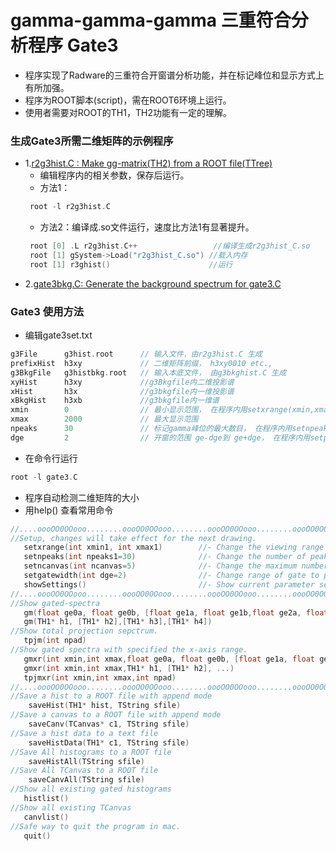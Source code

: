 
# gamma-gamma-gamma 三重符合分析程序 Gate3

- 程序实现了Radware的三重符合开窗谱分析功能，并在标记峰位和显示方式上有所加强。
- 程序为ROOT脚本(script)，需在ROOT6环境上运行。
- 使用者需要对ROOT的TH1，TH2功能有一定的理解。

### 生成Gate3所需二维矩阵的示例程序 

- 1.[r2g3hist.C : Make gg-matrix(TH2) from a ROOT file(TTree)](https://github.com/zhihuanli/gamma-gamma-coincidence-analysis/blob/master/Gate3/r2g3hist.C)
   - 编辑程序内的相关参数，保存后运行。
   - 方法1： 
   ```cpp
    root -l r2g3hist.C
    ```
   - 方法2：编译成.so文件运行，速度比方法1有显著提升。
   ```cpp
    root [0] .L r2g3hist.C++                 //编译生成r2g3hist_C.so
    root [1] gSystem->Load("r2g3hist_C.so") //载入内存
    root [1] r3ghist()                      //运行
   ```
- 2.[gate3bkg.C: Generate the background spectrum for gate3.C](https://github.com/zhihuanli/gamma-gamma-coincidence-analysis/blob/master/Gate2/gate3bkg.C)

### Gate3 使用方法

- 编辑gate3set.txt
```cpp
g3File      g3hist.root      // 输入文件，由r2g3hist.C 生成
prefixHist  h3xy             // 二维矩阵前缀， h3xy0010 etc., 
g3BkgFile   g3histbkg.root   // 输入本底文件， 由g3bkghist.C 生成
xyHist      h3xy             //g3Bkgfile内二维投影谱
xHist       h3x              //g3bkgfile内一维投影谱
xBkgHist    h3xb             //g3bkgfile内一维谱
xmin        0                // 最小显示范围， 在程序内用setxrange(xmin,xmax)修改
xmax        2000             // 最大显示范围
npeaks      30               // 标记gamma峰位的最大数目， 在程序内用setnpeaks(npeaks)修改
dge         2                // 开窗的范围 ge-dge到 ge+dge， 在程序内用setpeakwidth(npeaks)修改
```
- 在命令行运行
```cpp
root -l gate3.C
```
- 程序自动检测二维矩阵的大小
- 用help() 查看常用命令
```cpp
//....oooOO0OOooo........oooOO0OOooo........oooOO0OOooo........oooOO0OOooo......
//Setup, changes will take effect for the next drawing.
   setxrange(int xmin1, int xmax1)        //- Change the viewing range of x-axis for all histograms.
   setnpeaks(int npeaks1=30)              //- Change the number of peaks marked in a histogram.
   setncanvas(int ncanvas=5)              //- Change the maximum number of canvas avaliable.
   setgatewidth(int dge=2)                //- Change range of gate to peak-dge to peak+dge.
   showSettings()                         //- Show current parameter settings.
//....oooOO0OOooo........oooOO0OOooo........oooOO0OOooo........oooOO0OOooo......
//Show gated-spectra
   gm(float ge0a, float ge0b, [float ge1a, float ge1b,float ge2a, float ge2b,float ge3a, float ge3b] )
   gm(TH1* h1, [TH1* h2],[TH1* h3],[TH1* h4])
//Show total projection sepctrum.
   tpjm(int npad)
//Show gated spectra with specified the x-axis range.
   gmxr(int xmin,int xmax,float ge0a, float ge0b, [float ge1a, float ge1b,float ge2a, float ge2b,float ge3a, float ge3b])
   gmxr(int xmin,int xmax,TH1* h1, [TH1* h2], ...)
   tpjmxr(int xmin,int xmax,int npad)
//....oooOO0OOooo........oooOO0OOooo........oooOO0OOooo........oooOO0OOooo......
//Save a hist to a ROOT file with append mode
    saveHist(TH1* hist, TString sfile)
//Save a canvas to a ROOT file with append mode
    saveCanv(TCanvas* c1, TString sfile)
//Save a hist data to a text file
    saveHistData(TH1* c1, TString sfile)
//Save All histograms to a ROOT file
    saveHistAll(TString sfile)
//Save All TCanvas to a ROOT file
    saveCanvAll(TString sfile)
//Show all existing gated histograms
   histlist()
//Show all existing TCanvas
   canvlist()
//Safe way to quit the program in mac.
   quit()
```
